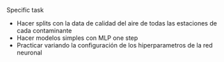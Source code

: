 Specific task

- Hacer splits con la data de calidad del aire de todas las estaciones de cada contaminante
- Hacer modelos simples con MLP one step
- Practicar variando la configuración de los hiperparametros de la red neuronal
